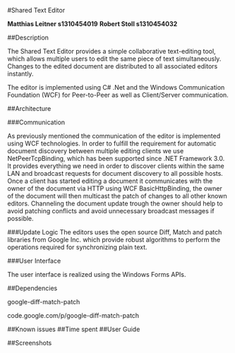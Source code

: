 ﻿#Shared Text Editor

**Matthias Leitner s1310454019**
**Robert Stoll s1310454032**

##Description

The Shared Text Editor provides a simple collaborative text-editing tool, which allows multiple users to edit the same piece of text simultaneously.  Changes to the edited document are distributed to all associated editors instantly.

The editor is implemented using C# .Net and the Windows Communication Foundation (WCF) for Peer-to-Peer as well as Client/Server communication.

##Architecture

###Communication

As previously mentioned the communication of the editor is implemented using WCF technologies. In order to fulfill the requirement for automatic document discovery between multiple editing clients we use NetPeerTcpBinding, which has been supported since .NET Framework 3.0. It provides everything we need in order to discover clients within the same LAN and broadcast requests for document discovery to all possible hosts. Once a client has started editing a document it communicates with the owner of the document via HTTP using WCF BasicHttpBinding, the owner of the document will then multicast the patch of changes to all other known editors.  Channeling the document update trough the owner should help to avoid patching conflicts and avoid unnecessary broadcast messages if possible.


###Update Logic
The editors uses the open source Diff, Match and patch libraries from Google Inc. which provide robust algorithms to perform the operations required for synchronizing plain text.

###User Interface

The user interface is realized using the Windows Forms APIs.


##Dependencies

google-diff-match-patch

code.google.com/p/google-diff-match-patch

 

##Known issues
##Time spent
##User Guide

##Screenshots





